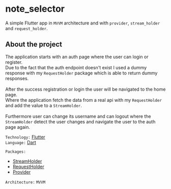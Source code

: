 # note_selector

A simple Flutter app in `MVVM` architecture and with `provider`, `stream_holder` and `request_holder`.

## About the project

The application starts with an auth page where the user can login or register.<br>
Due to the fact that the auth endpoint doesn't exist I used a dummy response with my `RequestHolder` package which is able to return dummy responses.<br>
<br>
After the success registration or login the user will be navigated to the home page.<br>
Where the application fetch the data from a real api with my `RequestHolder` and add the value to a `StreamHolder`.<br>
<br>
Furthermore user can change its username and can logout where the `StreamHolder` detect the user changes and navigate the user to the auth page again.<br>



`Technology:` [Flutter](https://flutter.dev)<br>
`Language:` [Dart](https://dart.dev)

`Packages:`
- [StreamHolder](https://pub.dev/packages/uigitdev_stream_holder)
- [RequestHolder](https://pub.dev/packages/uigitdev_request_holder)
- [Provider](https://pub.dev/packages/provider)

`Architecture:` `MVVM`
